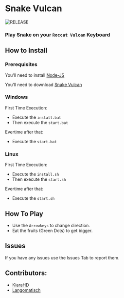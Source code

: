 # Snake Vulcan

![RELEASE](https://badgen.net/github/release/kiarahd/snake-vulcan)

### Play Snake on your ``Roccat Vulcan`` Keyboard

## How to Install

### Prerequisites
You'll need to install [Node-JS](https://nodejs.org/en/)

You'll need to download [Snake Vulcan](https://github.com/KiaraHD/snake-vulcan/releases)

### Windows
First Time Execution:
- Execute the `install.bat`
- Then execute the `start.bat`

Evertime after that:
- Execute the `start.bat`

### Linux
First Time Execution:
- Execute the `install.sh`
- Then execute the `start.sh`

Evertime after that:
- Execute the `start.sh`

## How To Play
- Use the ``Arrowkeys`` to change direction. 
- Eat the fruits (Green Dots) to get bigger.

## Issues
If you have any issues use the Issues Tab to report them.

## Contributors:
- [KiaraHD](https://github.com/kiarahd)
- [Langomatisch](https://github.com/langomatisch)
